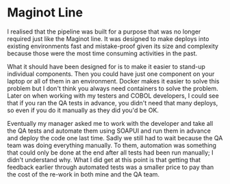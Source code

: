 # Maginot Line

I realised that the pipeline was built for a purpose that was no longer required just like the Maginot line. It was designed to make deploys into existing environments fast and mistake-proof given its size and complexity because those were the most time consuming activities in the past. 

What it should have been designed for is to make it easier to stand-up individual components. Then you could have just one component on your laptop or all of them in an environment. Docker makes it easier to solve this problem but I don't think you always need containers to solve the problem. Later on when working with my testers and COBOL developers, I could see that if you ran the QA tests in advance, you didn't need that many deploys, so even if you do it manually as they did you'd be OK. 

Eventually my manager asked me to work with the developer and take all the QA tests and automate them using SOAPUI and run them in advance and deploy the code one last time.  Sadly we still had to wait because the QA team was doing everything manually. To them, automation was something that could only be done at the end after all tests had been run manually; I didn't understand why. What I did get at this point is that getting that feedback earlier through automated tests was a smaller price to pay than the cost of the re-work in both mine and the QA team. 
